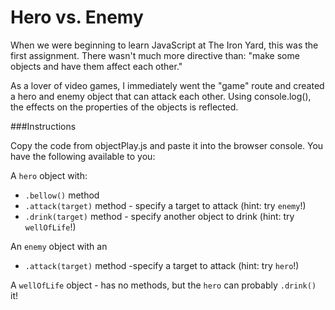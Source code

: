 Hero vs. Enemy
==================

When we were beginning to learn JavaScript at The Iron Yard, this was the first assignment. There wasn't much more directive than: "make some objects and have them affect each other."

As a lover of video games, I immediately went the "game" route and created a hero and enemy object that can attack each other. Using console.log(), the effects on the properties of the objects is reflected. 

###Instructions

Copy the code from objectPlay.js and paste it into the browser console. You have the following available to you:

A `hero` object with:
- `.bellow()` method 
- `.attack(target)` method - specify a target to attack (hint: try `enemy`!)
- `.drink(target)` method - specify another object to drink (hint: try `wellOfLife`!)

An `enemy` object with an
- `.attack(target)` method -specify a target to attack (hint: try `hero`!)

A `wellOfLife` object - has no methods, but the `hero` can probably `.drink()` it!
